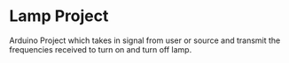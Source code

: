 
# Lamp Project

Arduino Project which takes in signal from user or source and transmit the frequencies received to turn on and turn off lamp.
